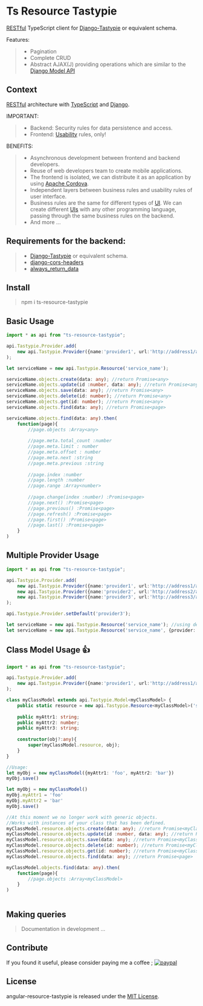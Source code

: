 # Ts Resource Tastypie
[RESTful](http://www.ibm.com/developerworks/library/ws-restful/) TypeScript client for [Django-Tastypie](https://django-tastypie.readthedocs.org/en/latest/) or equivalent schema.

Features:
> - Pagination
> - Complete CRUD
> - Abstract AJAX(J) providing operations which are similar to the [Django Model API](https://docs.djangoproject.com/en/dev/topics/db/queries/)

## Context
[RESTful](http://www.ibm.com/developerworks/library/ws-restful/) architecture with [TypeScript](https://www.typescriptlang.org/) and [Django](https://www.djangoproject.com/).

IMPORTANT:
> - Backend: Security rules for data persistence and access.
> - Frontend: [Usability](https://en.wikipedia.org/wiki/Usability) rules, only!

BENEFITS:
> - Asynchronous development between frontend and backend developers.
> - Reuse of web developers team to create mobile applications.
> - The frontend is isolated, we can distribute it as an application by using [Apache Cordova](https://cordova.apache.org/).
> - Independent layers between business rules and usability rules of user interface. 
> - Business rules are the same for different types of [UI](https://en.wikipedia.org/wiki/User_interface). We can create different [UIs](https://en.wikipedia.org/wiki/User_interface) with any other programming language, passing through the same business rules on the backend.
> - And more ...

## Requirements for the backend:
> - [Django-Tastypie](https://django-tastypie.readthedocs.org/en/latest/) or equivalent schema.
> - [django-cors-headers](https://github.com/ottoyiu/django-cors-headers)
> - [always_return_data](http://django-tastypie.readthedocs.org/en/latest/resources.html#always-return-data)

## Install
> npm i ts-resource-tastypie

## Basic Usage
```typescript
import * as api from "ts-resource-tastypie";

api.Tastypie.Provider.add(
    new api.Tastypie.Provider({name:'provider1', url:'http://address1/api/v1/', username:'admin', apikey:'123'})
);

let serviceName = new api.Tastypie.Resource('service_name');

serviceName.objects.create(data: any); //return Promise<any> 
serviceName.objects.update(id :number, data: any); //return Promise<any>
serviceName.objects.save(data: any); //return Promise<any>
serviceName.objects.delete(id: number); //return Promise<any>
serviceName.objects.get(id: number); //return Promise<any>
serviceName.objects.find(data: any); //return Promise<page>

serviceName.objects.find(data: any).then(
    function(page){
        //page.objects :Array<any>
        
        //page.meta.total_count :number
        //page.meta.limit : number
        //page.meta.offset : number
        //page.meta.next :string
        //page.meta.previous :string
                
        //page.index :number
        //page.length :number
        //page.range :Array<number>
        
        //page.change(index :number) :Promise<page>
        //page.next() :Promise<page>
        //page.previous() :Promise<page>
        //page.refresh() :Promise<page>
        //page.first() :Promise<page>
        //page.last() :Promise<page>
    }
)

```

## Multiple Provider Usage
```typescript
import * as api from "ts-resource-tastypie";

api.Tastypie.Provider.add(
    new api.Tastypie.Provider({name:'provider1', url:'http://address1/api/v1/', username:'admin', apikey:'123'}),
    new api.Tastypie.Provider({name:'provider2', url:'http://address2/api/v1/'}),
    new api.Tastypie.Provider({name:'provider3', url:'http://address3/api/v1/'})
);

api.Tastypie.Provider.setDefault('provider3');

let serviceName = new api.Tastypie.Resource('service_name'); //using default provider "privider3" 
let serviceName = new api.Tastypie.Resource('service_name', {provider: 'provider1'}); //using selected provider "provider1" 

```

## Class Model Usage :+1:
```typescript
import * as api from "ts-resource-tastypie";

api.Tastypie.Provider.add(
    new api.Tastypie.Provider({name:'provider1', url:'http://address1/api/v1/', username:'admin', apikey:'123'})
);

class myClassModel extends api.Tastypie.Model<myClassModel> {
    public static resource = new api.Tastypie.Resource<myClassModel>('serviceName', {model: myClassModel});
    
    public myAttr1: string;
    public myAttr2: number;
    public myAttr3: string;
    
    constructor(obj?:any){
        super(myClassModel.resource, obj);
    }
}

//Usage:
let myObj = new myClassModel({myAttr1: 'foo', myAttr2: 'bar'})
myObj.save()

let myObj = new myClassModel()
myObj.myAttr1 = 'foo'
myObj.myAttr2 = 'bar'
myObj.save()

//At this moment we no longer work with generic objects. 
//Works with instances of your class that has been defined.
myClassModel.resource.objects.create(data: any); //return Promise<myClassModel> 
myClassModel.resource.objects.update(id :number, data: any); //return Promise<myClassModel>
myClassModel.resource.objects.save(data: any); //return Promise<myClassModel>
myClassModel.resource.objects.delete(id: number); //return Promise<myClassModel>
myClassModel.resource.objects.get(id: number); //return Promise<myClassModel>
myClassModel.resource.objects.find(data: any); //return Promise<page>

myClassModel.objects.find(data: any).then(
    function(page){
        //page.objects :Array<myClassModel>
    }
)



```
## Making queries
> Documentation in development ...

## Contribute
If you found it useful, please consider paying me a coffee ;
[![paypal](https://www.paypalobjects.com/en_US/i/btn/btn_donateCC_LG.gif)](https://www.paypal.com/cgi-bin/webscr?cmd=_s-xclick&hosted_button_id=RGQ8NSYPA59FL)

## License
angular-resource-tastypie is released under the [MIT License](https://github.com/mw-ferretti/angular-resource-tastypie/blob/master/LICENSE).
